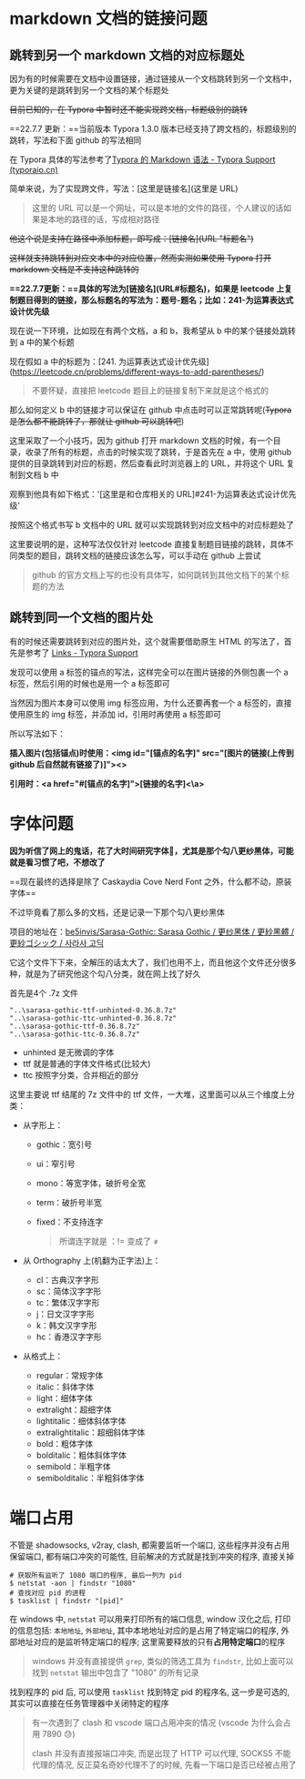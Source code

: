 # markdown 文档的链接问题

## 跳转到另一个 markdown 文档的对应标题处

因为有的时候需要在文档中设置链接，通过链接从一个文档跳转到另一个文档中，更为关键的是跳转到另一个文档的某个标题处

~~目前已知的，在 Typora 中暂时还不能实现跨文档，标题级别的跳转~~

==22.7.7 更新：==当前版本 Typora 1.3.0 版本已经支持了跨文档的，标题级别的跳转，写法和下面 github 的写法相同

在 Typora 具体的写法参考了[Typora 的 Markdown 语法 - Typora Support (typoraio.cn)](https://support.typoraio.cn/zh/Markdown-Reference/#链接)

简单来说，为了实现跨文件，写法：\[这里是链接名](这里是 URL)

>   这里的 URL 可以是一个网址，可以是本地的文件的路径，个人建议的话如果是本地的路径的话，写成相对路径

~~他这个说是支持在路径中添加标题，即写成：\[链接名](URL "标题名")~~

~~这样就支持跳转到对应文本中的对应位置，然而实测如果使用 Typora 打开 markdown 文档是不支持这种跳转的~~

**==22.7.7更新：==具体的写法为\[链接名](URL#标题名)，如果是 leetcode 上复制题目得到的链接，那么标题名的写法为：题号-题名；比如：241-为运算表达式设计优先级**

现在说一下环境，比如现在有两个文档，a 和 b，我希望从 b 中的某个链接处跳转到 a 中的某个标题

现在假如 a 中的标题为：\[241. 为运算表达式设计优先级](https://leetcode.cn/problems/different-ways-to-add-parentheses/)

>   不要怀疑，直接把 leetcode 题目上的链接复制下来就是这个格式的

那么如何定义 b 中的链接才可以保证在 github 中点击时可以正常跳转呢(~~Typora 是怎么都不能跳转了，那就让 github 可以跳转吧~~)

这里采取了一个小技巧，因为 github 打开 markdown 文档的时候，有一个目录，收录了所有的标题，点击的时候实现了跳转，于是首先在 a 中，使用 github 提供的目录跳转到对应的标题，然后查看此时浏览器上的 URL，并将这个 URL 复制到文档 b 中

观察到他具有如下格式：'[这里是和仓库相关的 URL]#241-为运算表达式设计优先级'

按照这个格式书写 b 文档中的 URL 就可以实现跳转到对应文档中的对应标题处了

这里要说明的是，这种写法仅仅针对 leetcode 直接复制题目链接的跳转，具体不同类型的题目，跳转文档的链接应该怎么写，可以手动在 github 上尝试

>   github 的官方文档上写的也没有具体写，如何跳转到其他文档下的某个标题的方法

## 跳转到同一个文档的图片处

有的时候还需要跳转到对应的图片处，这个就需要借助原生 HTML 的写法了，首先是参考了 [Links - Typora Support](https://support.typora.io/Links/)

发现可以使用 a 标签的锚点的写法，这样完全可以在图片链接的外侧包裹一个 a 标签，然后引用的时候也是用一个 a 标签即可

当然因为图片本身可以使用 img 标签应用，为什么还要再套一个 a 标签的，直接使用原生的 img 标签，并添加 id，引用时再使用 a 标签即可

所以写法如下：

**插入图片(包括锚点)时使用：\<img id="[锚点的名字]" src="[图片的链接(上传到 github 后自然就有链接了)]"><>**

**引用时：\<a href="#[锚点的名字]">[链接的名字]<\a>**

# 字体问题

**因为听信了网上的鬼话，花了大时间研究字体:fu:，尤其是那个勾八更纱黑体，可能就是看习惯了吧，不想改了**

==现在最终的选择是除了 Caskaydia Cove Nerd Font 之外，什么都不动，原装字体==

不过毕竟看了那么多的文档，还是记录一下那个勾八更纱黑体

项目的地址在：[be5invis/Sarasa-Gothic: Sarasa Gothic / 更纱黑体 / 更紗黑體 / 更紗ゴシック / 사라사 고딕](https://github.com/be5invis/Sarasa-Gothic)

它这个文件下下来，全解压的话太大了，我们也用不上，而且他这个文件还分很多种，就是为了研究他这个勾八分类，就在网上找了好久

首先是4个 .7z 文件

```
"..\sarasa-gothic-ttf-unhinted-0.36.8.7z"
"..\sarasa-gothic-ttc-unhinted-0.36.8.7z"
"..\sarasa-gothic-ttf-0.36.8.7z"
"..\sarasa-gothic-ttc-0.36.8.7z"
```

*   unhinted 是无微调的字体
*   ttf 就是普通的字体文件格式(比较大)
*   ttc 按照字分类，合并相近的部分

这里主要说 ttf 结尾的 7z 文件中的 ttf 文件，一大堆，这里面可以从三个维度上分类：

*   从字形上：

    *   gothic：宽引号

    *   ui：窄引号

    *   mono：等宽字体，破折号全宽

    *   term：破折号半宽

    *   fixed：不支持连字

        >   所谓连字就是 ：\!\= 变成了 $\neq$

*   从 Orthography 上(机翻为正字法)上：

    *   cl：古典汉字字形
    *   sc：简体汉字字形
    *   tc：繁体汉字字形
    *   j：日文汉字字形
    *   k：韩文汉字字形
    *   hc：香港汉字字形

*   从格式上：

    *   regular：常规字体
    *   italic：斜体字体
    *   light：细体字体
    *   extralight：超细字体
    *   lightitalic：细体斜体字体
    *   extralightitalic：超细斜体字体
    *   bold：粗体字体
    *   bolditalic：粗体斜体字体
    *   semibold：半粗字体
    *   semibolditalic：半粗斜体字体

# 端口占用

不管是 shadowsocks, v2ray, clash, 都需要监听一个端口, 这些程序并没有占用保留端口, 都有端口冲突的可能性, 目前解决的方式就是找到冲突的程序, 直接关掉

```shell
# 获取所有监听了 1080 端口的程序, 最后一列为 pid
$ netstat -aon | findstr "1080"
# 查找对应 pid 的进程
$ tasklist | findstr "[pid]"
```

在 windows 中, `netstat` 可以用来打印所有的端口信息, window 汉化之后, 打印的信息包括: `本地地址`, `外部地址`, 其中本地地址对应的是占用了特定端口的程序, 外部地址对应的是监听特定端口的程序; 这里需要释放的只有**占用特定端口**的程序

>   windows 并没有直接提供 `grep`, 类似的筛选工具为 `findstr`, 比如上面可以找到 `netstat` 输出中包含了 "1080" 的所有记录

找到程序的 pid 后, 可以使用 `tasklist` 找到特定 pid 的程序名, 这一步是可选的, 其实可以直接在任务管理器中关闭特定的程序

>   有一次遇到了 clash 和 vscode 端口占用冲突的情况 (vscode 为什么会占用 7890 :sweat:)
>
>   clash 并没有直接报端口冲突, 而是出现了 HTTP 可以代理, SOCKS5 不能代理的情况, 反正莫名奇妙代理不了的时候, 先看一下端口是否已经被占用了







